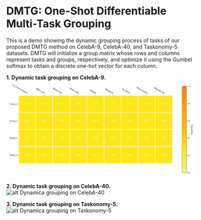 # DMTG: One-Shot Differentiable Multi-Task Grouping
This is a demo showing the dynamic grouping process of tasks of our proposed DMTG method on CelebA-9, CelebA-40, and Taskonomy-5 datasets. DMTG will initialize a group matrix whose rows and columns represent tasks and groups, respectively, and optimize it using the Gumbel softmax to obtain a discrete one-hot vector for each column.

**1. Dynamic task grouping on CelebA-9.**
![alt Dynamica grouping on CelebA-9](img/celeba9_0.4.gif "Dynamica grouping on CelebA-9")

**2. Dynamic task grouping on CelebA-40.**
![alt Dynamica grouping on CelebA-40](img/celeba40_0.4.gif "Dynamica grouping on CelebA-40")

**3. Dynamic task grouping on Taskonomy-5.** 
![alt Dynamica grouping on Taskonomy-5](img/taskonomy5_0.4.gif "Dynamica grouping on Taskonomy-5")
